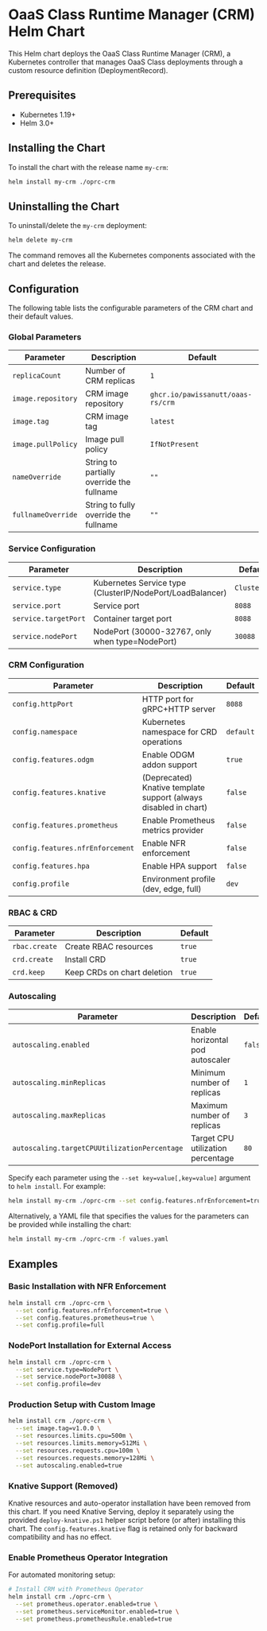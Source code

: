 # OaaS Class Runtime Manager (CRM) Helm Chart

This Helm chart deploys the OaaS Class Runtime Manager (CRM), a Kubernetes controller that manages OaaS Class deployments through a custom resource definition (DeploymentRecord).

## Prerequisites

- Kubernetes 1.19+
- Helm 3.0+

## Installing the Chart

To install the chart with the release name `my-crm`:

```bash
helm install my-crm ./oprc-crm
```

## Uninstalling the Chart

To uninstall/delete the `my-crm` deployment:

```bash
helm delete my-crm
```

The command removes all the Kubernetes components associated with the chart and deletes the release.

## Configuration

The following table lists the configurable parameters of the CRM chart and their default values.

### Global Parameters

| Parameter | Description | Default |
|-----------|-------------|---------|
| `replicaCount` | Number of CRM replicas | `1` |
| `image.repository` | CRM image repository | `ghcr.io/pawissanutt/oaas-rs/crm` |
| `image.tag` | CRM image tag | `latest` |
| `image.pullPolicy` | Image pull policy | `IfNotPresent` |
| `nameOverride` | String to partially override the fullname | `""` |
| `fullnameOverride` | String to fully override the fullname | `""` |

### Service Configuration

| Parameter | Description | Default |
|-----------|-------------|---------|
| `service.type` | Kubernetes Service type (ClusterIP/NodePort/LoadBalancer) | `ClusterIP` |
| `service.port` | Service port | `8088` |
| `service.targetPort` | Container target port | `8088` |
| `service.nodePort` | NodePort (30000-32767, only when type=NodePort) | `30088` |

### CRM Configuration

| Parameter | Description | Default |
|-----------|-------------|---------|
| `config.httpPort` | HTTP port for gRPC+HTTP server | `8088` |
| `config.namespace` | Kubernetes namespace for CRD operations | `default` |
| `config.features.odgm` | Enable ODGM addon support | `true` |
| `config.features.knative` | (Deprecated) Knative template support (always disabled in chart) | `false` |
| `config.features.prometheus` | Enable Prometheus metrics provider | `false` |
| `config.features.nfrEnforcement` | Enable NFR enforcement | `false` |
| `config.features.hpa` | Enable HPA support | `false` |
| `config.profile` | Environment profile (dev, edge, full) | `dev` |

### RBAC & CRD

| Parameter | Description | Default |
|-----------|-------------|---------|
| `rbac.create` | Create RBAC resources | `true` |
| `crd.create` | Install CRD | `true` |
| `crd.keep` | Keep CRDs on chart deletion | `true` |

### Autoscaling

| Parameter | Description | Default |
|-----------|-------------|---------|
| `autoscaling.enabled` | Enable horizontal pod autoscaler | `false` |
| `autoscaling.minReplicas` | Minimum number of replicas | `1` |
| `autoscaling.maxReplicas` | Maximum number of replicas | `3` |
| `autoscaling.targetCPUUtilizationPercentage` | Target CPU utilization percentage | `80` |

Specify each parameter using the `--set key=value[,key=value]` argument to `helm install`. For example:

```bash
helm install my-crm ./oprc-crm --set config.features.nfrEnforcement=true
```

Alternatively, a YAML file that specifies the values for the parameters can be provided while installing the chart:

```bash
helm install my-crm ./oprc-crm -f values.yaml
```

## Examples

### Basic Installation with NFR Enforcement

```bash
helm install crm ./oprc-crm \
  --set config.features.nfrEnforcement=true \
  --set config.features.prometheus=true \
  --set config.profile=full
```

### NodePort Installation for External Access

```bash
helm install crm ./oprc-crm \
  --set service.type=NodePort \
  --set service.nodePort=30088 \
  --set config.profile=dev
```

### Production Setup with Custom Image

```bash
helm install crm ./oprc-crm \
  --set image.tag=v1.0.0 \
  --set resources.limits.cpu=500m \
  --set resources.limits.memory=512Mi \
  --set resources.requests.cpu=100m \
  --set resources.requests.memory=128Mi \
  --set autoscaling.enabled=true
```

### Knative Support (Removed)

Knative resources and auto-operator installation have been removed from this chart. If you need Knative Serving, deploy it separately using the provided `deploy-knative.ps1` helper script before (or after) installing this chart. The `config.features.knative` flag is retained only for backward compatibility and has no effect.

### Enable Prometheus Operator Integration

For automated monitoring setup:

```bash
# Install CRM with Prometheus Operator
helm install crm ./oprc-crm \
  --set prometheus.operator.enabled=true \
  --set prometheus.serviceMonitor.enabled=true \
  --set prometheus.prometheusRule.enabled=true
```

